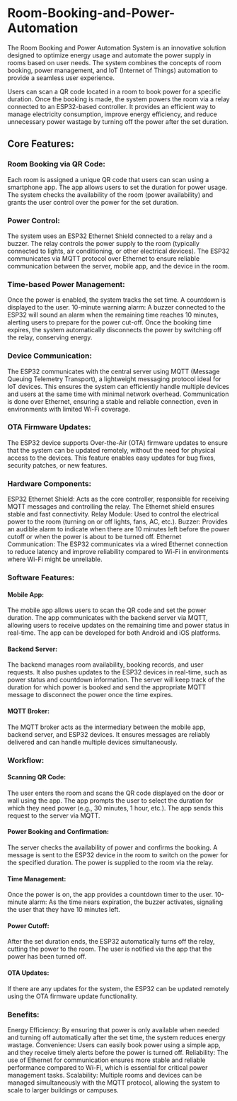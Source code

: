 # Room-Booking-and-Power-Automation
The Room Booking and Power Automation System is an innovative solution designed to optimize energy usage and automate the power supply in rooms based on user needs. The system combines the concepts of room booking, power management, and IoT (Internet of Things) automation to provide a seamless user experience.

Users can scan a QR code located in a room to book power for a specific duration. Once the booking is made, the system powers the room via a relay connected to an ESP32-based controller. It provides an efficient way to manage electricity consumption, improve energy efficiency, and reduce unnecessary power wastage by turning off the power after the set duration.

## Core Features:
### Room Booking via QR Code:

Each room is assigned a unique QR code that users can scan using a smartphone app.
The app allows users to set the duration for power usage.
The system checks the availability of the room (power availability) and grants the user control over the power for the set duration.
### Power Control:

The system uses an ESP32 Ethernet Shield connected to a relay and a buzzer. The relay controls the power supply to the room (typically connected to lights, air conditioning, or other electrical devices).
The ESP32 communicates via MQTT protocol over Ethernet to ensure reliable communication between the server, mobile app, and the device in the room.
### Time-based Power Management:

Once the power is enabled, the system tracks the set time. A countdown is displayed to the user.
10-minute warning alarm: A buzzer connected to the ESP32 will sound an alarm when the remaining time reaches 10 minutes, alerting users to prepare for the power cut-off.
Once the booking time expires, the system automatically disconnects the power by switching off the relay, conserving energy.
### Device Communication:

The ESP32 communicates with the central server using MQTT (Message Queuing Telemetry Transport), a lightweight messaging protocol ideal for IoT devices. This ensures the system can efficiently handle multiple devices and users at the same time with minimal network overhead.
Communication is done over Ethernet, ensuring a stable and reliable connection, even in environments with limited Wi-Fi coverage.
### OTA Firmware Updates:

The ESP32 device supports Over-the-Air (OTA) firmware updates to ensure that the system can be updated remotely, without the need for physical access to the devices.
This feature enables easy updates for bug fixes, security patches, or new features.
### Hardware Components:
ESP32 Ethernet Shield: Acts as the core controller, responsible for receiving MQTT messages and controlling the relay. The Ethernet shield ensures stable and fast connectivity.
Relay Module: Used to control the electrical power to the room (turning on or off lights, fans, AC, etc.).
Buzzer: Provides an audible alarm to indicate when there are 10 minutes left before the power cutoff or when the power is about to be turned off.
Ethernet Communication: The ESP32 communicates via a wired Ethernet connection to reduce latency and improve reliability compared to Wi-Fi in environments where Wi-Fi might be unreliable.
### Software Features:
#### Mobile App:

The mobile app allows users to scan the QR code and set the power duration.
The app communicates with the backend server via MQTT, allowing users to receive updates on the remaining time and power status in real-time.
The app can be developed for both Android and iOS platforms.
#### Backend Server:

The backend manages room availability, booking records, and user requests.
It also pushes updates to the ESP32 devices in real-time, such as power status and countdown information.
The server will keep track of the duration for which power is booked and send the appropriate MQTT message to disconnect the power once the time expires.
#### MQTT Broker:

The MQTT broker acts as the intermediary between the mobile app, backend server, and ESP32 devices.
It ensures messages are reliably delivered and can handle multiple devices simultaneously.
### Workflow:
#### Scanning QR Code:

The user enters the room and scans the QR code displayed on the door or wall using the app.
The app prompts the user to select the duration for which they need power (e.g., 30 minutes, 1 hour, etc.).
The app sends this request to the server via MQTT.

#### Power Booking and Confirmation:

The server checks the availability of power and confirms the booking. A message is sent to the ESP32 device in the room to switch on the power for the specified duration.
The power is supplied to the room via the relay.

#### Time Management:

Once the power is on, the app provides a countdown timer to the user.
10-minute alarm: As the time nears expiration, the buzzer activates, signaling the user that they have 10 minutes left.
#### Power Cutoff:

After the set duration ends, the ESP32 automatically turns off the relay, cutting the power to the room.
The user is notified via the app that the power has been turned off.
#### OTA Updates:

If there are any updates for the system, the ESP32 can be updated remotely using the OTA firmware update functionality.

### Benefits:
Energy Efficiency: By ensuring that power is only available when needed and turning off automatically after the set time, the system reduces energy wastage.
Convenience: Users can easily book power using a simple app, and they receive timely alerts before the power is turned off.
Reliability: The use of Ethernet for communication ensures more stable and reliable performance compared to Wi-Fi, which is essential for critical power management tasks.
Scalability: Multiple rooms and devices can be managed simultaneously with the MQTT protocol, allowing the system to scale to larger buildings or campuses.
